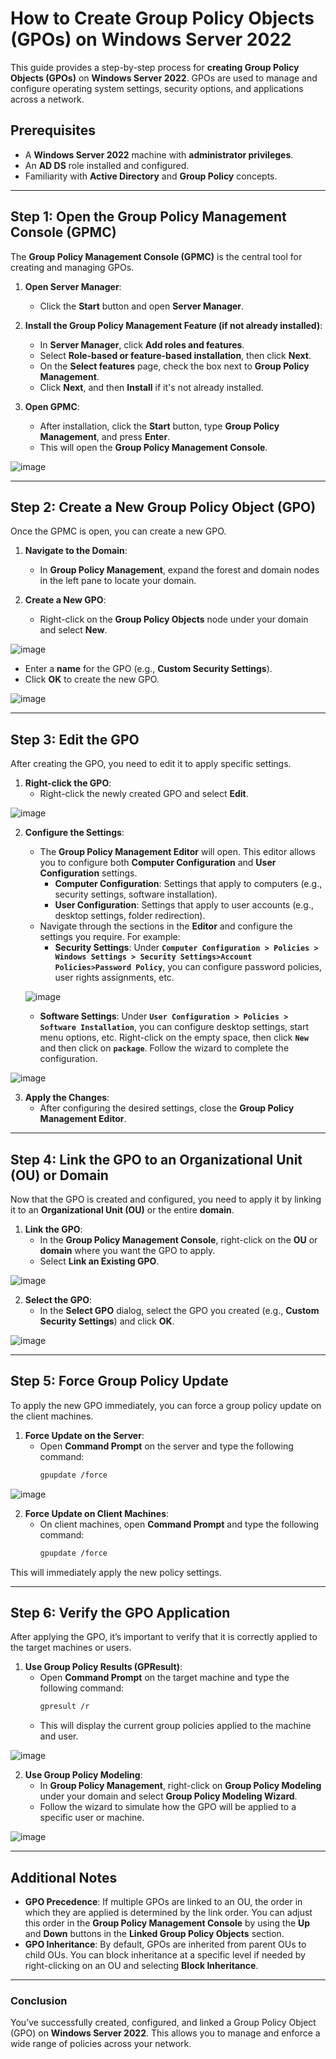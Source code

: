 # How to Create Group Policy Objects (GPOs) on Windows Server 2022

This guide provides a step-by-step process for **creating Group Policy Objects (GPOs)** on **Windows Server 2022**. GPOs are used to manage and configure operating system settings, security options, and applications across a network.

## Prerequisites

- A **Windows Server 2022** machine with **administrator privileges**.
- An **AD DS** role installed and configured.
- Familiarity with **Active Directory** and **Group Policy** concepts.

---

## Step 1: Open the Group Policy Management Console (GPMC) 

The **Group Policy Management Console (GPMC)** is the central tool for creating and managing GPOs.

1. **Open Server Manager**:
   - Click the **Start** button and open **Server Manager**.

2. **Install the Group Policy Management Feature (if not already installed)**:
   - In **Server Manager**, click **Add roles and features**.
   - Select **Role-based or feature-based installation**, then click **Next**.
   - On the **Select features** page, check the box next to **Group Policy Management**.
   - Click **Next**, and then **Install** if it's not already installed.

3. **Open GPMC**:
   - After installation, click the **Start** button, type **Group Policy Management**, and press **Enter**.
   - This will open the **Group Policy Management Console**.

![image](https://github.com/user-attachments/assets/4a995f62-d55f-48be-8b87-e43fa279a67c)

---

## Step 2: Create a New Group Policy Object (GPO)

Once the GPMC is open, you can create a new GPO.

1. **Navigate to the Domain**:
   - In **Group Policy Management**, expand the forest and domain nodes in the left pane to locate your domain.

2. **Create a New GPO**:
   - Right-click on the **Group Policy Objects** node under your domain and select **New**.


![image](https://github.com/user-attachments/assets/8ddc4423-652c-4702-a81a-29af72142385)


   - Enter a **name** for the GPO (e.g., **Custom Security Settings**).
   - Click **OK** to create the new GPO.


![image](https://github.com/user-attachments/assets/9cbf4670-759c-4c02-baa5-fb6ce6279081)

---

## Step 3: Edit the GPO

After creating the GPO, you need to edit it to apply specific settings.

1. **Right-click the GPO**:
   - Right-click the newly created GPO and select **Edit**.


![image](https://github.com/user-attachments/assets/8d415170-aa09-4e0d-b027-66f5ac6b3026)


2. **Configure the Settings**:
   - The **Group Policy Management Editor** will open. This editor allows you to configure both **Computer Configuration** and **User Configuration** settings.
     - **Computer Configuration**: Settings that apply to computers (e.g., security settings, software installation).
     - **User Configuration**: Settings that apply to user accounts (e.g., desktop settings, folder redirection).
   - Navigate through the sections in the **Editor** and configure the settings you require. For example:
     - **Security Settings**: Under **`Computer Configuration > Policies > Windows Settings > Security Settings>Account Policies>Password Policy`**, you can configure password policies, user rights assignments, etc.
  
   ![image](https://github.com/user-attachments/assets/6bd5d16e-87a1-41da-8afa-3f891d37fe34)

     - **Software Settings**: Under **`User Configuration > Policies > Software Installation`**, you can configure desktop settings, start menu options, etc. Right-click on the empty space, then click **`New`** and then click on **`package`**. Follow the wizard to complete the configuration.

![image](https://github.com/user-attachments/assets/1d8f31d7-7c3b-4732-b75b-6ad39388fcdc)

   
3. **Apply the Changes**:
   - After configuring the desired settings, close the **Group Policy Management Editor**.

---

## Step 4: Link the GPO to an Organizational Unit (OU) or Domain

Now that the GPO is created and configured, you need to apply it by linking it to an **Organizational Unit (OU)** or the entire **domain**.

1. **Link the GPO**:
   - In the **Group Policy Management Console**, right-click on the **OU** or **domain** where you want the GPO to apply.
   - Select **Link an Existing GPO**.


![image](https://github.com/user-attachments/assets/3af52d70-3dff-4940-bf72-530422e2b318)


2. **Select the GPO**:
   - In the **Select GPO** dialog, select the GPO you created (e.g., **Custom Security Settings**) and click **OK**.


![image](https://github.com/user-attachments/assets/2f1ab568-c0e5-4463-850b-c5ca648e614c)


---

## Step 5: Force Group Policy Update

To apply the new GPO immediately, you can force a group policy update on the client machines.

1. **Force Update on the Server**:
   - Open **Command Prompt** on the server and type the following command:
     ```bash
     gpupdate /force
     ```


![image](https://github.com/user-attachments/assets/87981000-10f1-4780-9cf4-8d86dd10b063)


2. **Force Update on Client Machines**:
   - On client machines, open **Command Prompt** and type the following command:
     ```bash
     gpupdate /force
     ```

This will immediately apply the new policy settings.

---

## Step 6: Verify the GPO Application

After applying the GPO, it’s important to verify that it is correctly applied to the target machines or users.

1. **Use Group Policy Results (GPResult)**:
   - Open **Command Prompt** on the target machine and type the following command:
     ```bash
     gpresult /r
     ```
   - This will display the current group policies applied to the machine and user.


![image](https://github.com/user-attachments/assets/040b78dc-37b7-49d4-a969-4c950c9d61b8)


2. **Use Group Policy Modeling**:
   - In **Group Policy Management**, right-click on **Group Policy Modeling** under your domain and select **Group Policy Modeling Wizard**.
   - Follow the wizard to simulate how the GPO will be applied to a specific user or machine.


![image](https://github.com/user-attachments/assets/ec04dba0-3bbc-4d4d-8635-753f904cb6e0)


---

## Additional Notes

- **GPO Precedence**: If multiple GPOs are linked to an OU, the order in which they are applied is determined by the link order. You can adjust this order in the **Group Policy Management Console** by using the **Up** and **Down** buttons in the **Linked Group Policy Objects** section.
- **GPO Inheritance**: By default, GPOs are inherited from parent OUs to child OUs. You can block inheritance at a specific level if needed by right-clicking on an OU and selecting **Block Inheritance**.

---
### Conclusion

You’ve successfully created, configured, and linked a Group Policy Object (GPO) on **Windows Server 2022**. This allows you to manage and enforce a wide range of policies across your network.
